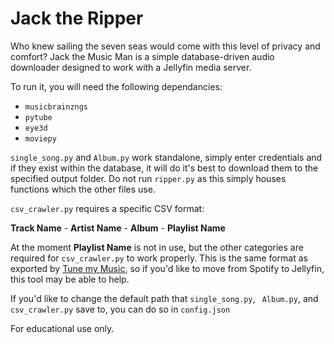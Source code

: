 # Jack the Ripper

Who knew sailing the seven seas would come with this level of privacy and comfort? Jack the Music Man is a simple database-driven audio downloader designed to work with a Jellyfin media server.

To run it, you will need the following dependancies:

- `musicbrainzngs`
- `pytube`
- `eye3d`
- `moviepy`

`single_song.py` and `Album.py` work standalone, simply enter credentials and if they exist within the database, it will do it's best to download them to the specified output folder.  Do not run `ripper.py` as this simply houses functions which the other files use.

`csv_crawler.py` requires a specific CSV format: 

**Track Name** - **Artist Name** - **Album** - **Playlist Name**

At the moment **Playlist Name** is not in use, but the other categories are required for `csv_crawler.py` to work properly. This is the same format as exported by [Tune my Music](https://www.tunemymusic.com/Spotify-to-File.php), so if you'd like to move from Spotify to Jellyfin, this tool may be able to help.

If you'd like to change the default path that `single_song.py`, ` Album.py`, and `csv_crawler.py` save to, you can do so in `config.json`

For educational use only.
